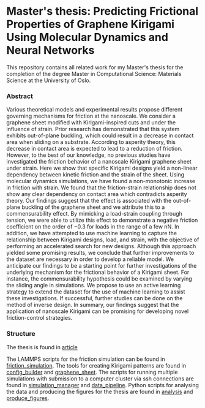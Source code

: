 # Master's thesis: Predicting Frictional Properties of Graphene Kirigami Using Molecular Dynamics and Neural Networks

This repository contains all related work for my Master's thesis for the completion of the degree Master in Computational Science: Materials Science at the University of Oslo.


### Abstract
Various theoretical models and experimental results propose different governing mechanisms for friction at the nanoscale. We consider a graphene sheet modified with Kirigami-inspired cuts and under the influence of strain. Prior research has demonstrated that this system exhibits out-of-plane buckling, which could result in a decrease in contact area when sliding on a substrate. According to asperity theory, this decrease in contact area is expected to lead to a reduction of friction. However, to the best of our knowledge, no previous studies have investigated the friction behavior of a nanoscale Kirigami graphene sheet under strain. Here we show that specific Kirigami designs yield a non-linear dependency between kinetic friction and the strain of the sheet. Using molecular dynamics simulations, we have found a non-monotonic increase in friction with strain. We found that the friction-strain relationship does not show any clear dependency on contact area which contradicts asperity theory. Our findings suggest that the effect is associated with the out-of-plane buckling of the graphene sheet and we attribute this to a commensurability effect. By mimicking a load-strain coupling through tension, we were able to utilize this effect to demonstrate a negative friction coefficient on the order of −0.3 for loads in the range of a few nN. In addition, we have attempted to use machine learning to capture the relationship between Kirigami designs, load, and strain, with the objective of performing an accelerated search for new designs. Although this approach yielded some promising results, we conclude that further improvements to the dataset are necessary in order to develop a reliable model. We anticipate our findings to be a starting point for further investigations of the underlying mechanism for the frictional behavior of a Kirigami sheet. For instance, the commensurability hypothesis could be examined by varying the sliding angle in simulations. We propose to use an active learning strategy to extend the dataset for the use of machine learning to assist these investigations. If successful, further studies can be done on the method of inverse design. In summary, our findings suggest that the application of nanoscale Kirigami can be promising for developing novel friction-control strategies.

### Structure
The thesis is found in [article](article)  
<!-- file is found in [article/main.pdf](article/main.pdf)... -->

The LAMMPS scripts for the friction simulation can be found in [friction_simulation](friction_simulation). The tools for creating Kirigami patterns are found in [config_builder](config_builder) and [graphene_sheet](graphene_sheet). The scripts for running multiple simulations with submission to a computer cluster via ssh connections are found in [simulation_manager](simulation_manager) and [data_pipeline](data_pipeline). Python scripts for analysing the data and producing the figures for the thesis are found in [analysis](analysis) and [produce_figures](produce_figures).